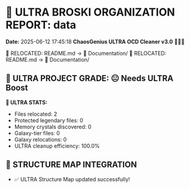 # 🌌 ULTRA BROSKI ORGANIZATION REPORT: data
**Date:** 2025-06-12 17:45:18
**ChaosGenius ULTRA OCD Cleaner v3.0** 🧠💜🌌

📁 RELOCATED: README.md → 📝 Documentation/
📁 RELOCATED: README.md → 📝 Documentation/

## 🌌 ULTRA PROJECT GRADE: 😐 Needs ULTRA Boost
**🧠 ULTRA STATS:**
- Files relocated: 2
- Protected legendary files: 0
- Memory crystals discovered: 0
- Galaxy-tier files: 0
- Galaxy relocations: 0
- ULTRA cleanup efficiency: 100.0%

## 🔄 STRUCTURE MAP INTEGRATION
- ✅ ULTRA Structure Map updated successfully!